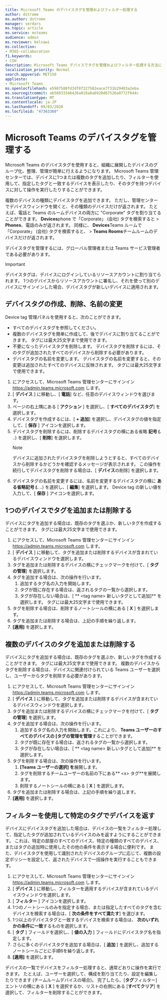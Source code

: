 ```yaml
---
title: Microsoft Teams のデバイスタグを管理およびフィルター処理する
author: dstrome
ms.author: dstrome
manager: serdars
ms.topic: article
ms.service: msteams
audience: admin
ms.reviewer: kelsawi
ms.collection:
- M365-collaboration
f1.keywords:
- CSH
description: Microsoft Teams デバイスでタグを管理およびフィルター処理する方法について説明します。
localization_priority: Normal
search.appverid: MET150
appliesto:
- Microsoft Teams
ms.openlocfilehash: e5987588fd3df8f327502eace7f31b29483a2eba
ms.sourcegitcommit: ab56033346426a018a8a6920d67526a9772f644c
ms.translationtype: MT
ms.contentlocale: ja-JP
ms.lasthandoff: 09/03/2020
ms.locfileid: "47363360"
---
```

# <a name="manage-microsoft-teams-device-tags"></a>Microsoft Teams のデバイスタグを管理する

Microsoft Teams のデバイスタグを使用すると、組織に展開したデバイスのグループ化、整理、管理が簡単に行えるようになります。 Microsoft Teams 管理センターでは、デバイスに1つまたは複数のタグを追加したり、フィルターを使用して、指定したタグと一致するデバイスを表示したり、そのタグを持つデバイスに対して操作を実行したりすることができます。

複数のデバイスの種類にデバイスタグを追加できます。 ただし、管理センターでデバイスウィンドウを開くと、その種類のデバイスだけが返されます。 たとえば、電話と Teams のルームデバイスの両方に "Corporate" タグを割り当てることができます。 **Devices**phone で「Corporate」 (会社) タグを検索すると  >  **Phones**、電話のみが返されます。 同様に、 **Devices**Teams ルームで「Corporate」 (会社) タグを検索すると、  >  **Teams Rooms**チームルームのデバイスだけが返されます。

デバイスタグを管理するには、グローバル管理者または Teams サービス管理者である必要があります。

> [!IMPORTANT]
> デバイスタグは、デバイスにログインしているリソースアカウントに割り当てられます。 1つのデバイスからリソースアカウントに署名し、それを使って別のデバイスにサインインした場合、デバイスタグが新しいデバイスに適用されます。

## <a name="create-remove-or-rename-device-tags"></a>デバイスタグの作成、削除、名前の変更

Device tag 管理パネルを使用すると、次のことができます。

- すべてのデバイスタグを参照してください。
- 複数のデバイスタグを簡単に作成して、後でデバイスに割り当てることができます。 タグには最大25文字まで使用できます。
- 不要になったデバイスタグを削除します。 デバイスタグを削除するには、そのタグが追加されたすべてのデバイスから削除する必要があります。
- デバイスタグの名前を変更します。 デバイスタグの名前を変更すると、その変更は追加されたすべてのデバイスに反映されます。 タグには最大25文字まで使用できます。

1. にアクセスして、Microsoft Teams 管理センターにサインイン https://admin.teams.microsoft.com します。
2. [ **デバイス** ] に移動し、[ **電話**] など、任意のデバイスウィンドウを選びます。
3. ページの右上隅にある [ **アクション** ] を選択し、[ **すべてのデバイスタグ**] を選択します。
4. デバイスタグを作成するには、[ **+ 追加**] を選択し、デバイスタグの値を指定して、[ **保存** ] アイコンを選択します。
5. デバイスタグを削除するには、削除するデバイスタグの横にある省略 **記号 (.** ..) を選択し、[ **削除**] を選択します。
    > [!NOTE]
    > デバイスに追加されたデバイスタグを削除しようとすると、すべてのデバイスから削除するかどうかを確認するメッセージが表示されます。 この操作を続行してデバイスタグを削除する場合は、[ **デバイス**の削除] を選択します。
6. デバイスタグの名前を変更するには、名前を変更するデバイスタグの横に **ある省略記号 (.** ..) を選択し、[ **編集**] を選択します。 Device tag の新しい値を入力して、[ **保存** ] アイコンを選択します。

## <a name="add-or-remove-tags-on-a-single-device"></a>1つのデバイスでタグを追加または削除する

デバイスにタグを追加する場合は、既存のタグを選ぶか、新しいタグを作成することができます。 タグには最大25文字まで使用できます。

1. にアクセスして、Microsoft Teams 管理センターにサインイン https://admin.teams.microsoft.com します。
2. [ **デバイス** ] に移動して、タグを追加または削除するデバイスが含まれているデバイスウィンドウを選択します。
3. タグを追加または削除するデバイスの横にチェックマークを付けて、[ **タグの管理**] を選択します。
4. タグを追加する場合は、次の操作を行います。
    1. 追加するタグ名の入力を開始します。
    2. タグが既に存在する場合は、返されるタグの一覧から選択します。
    3. タグが存在しない場合は、[ ** \<tag name> 新しいタグとして追加]** を選択します。 タグには最大25文字まで使用できます。
5. タグを削除する場合は、削除するノートシールの横にある [ **X** ] を選択します。
6. タグを追加または削除する場合は、上記の手順を繰り返します。
7. **[適用]** を選択します。

## <a name="add-or-remove-tags-on-multiple-devices"></a>複数のデバイスのタグを追加または削除する

デバイスにタグを追加する場合は、既存のタグを選ぶか、新しいタグを作成することができます。 タグには最大25文字まで使用できます。 複数のデバイスからタグを削除する場合は、デバイスに関連付けられている Teams ユーザーを選択し、ユーザーからタグを削除する必要があります。

1. にアクセスして、Microsoft Teams 管理センターにサインイン https://admin.teams.microsoft.com します。
2. [ **デバイス** ] に移動して、タグを追加または削除するデバイスが含まれているデバイスウィンドウを選択します。
3. タグを追加または削除するデバイスの横にチェックマークを付けて、[ **タグの管理**] を選択します。
4. タグを追加する場合は、次の操作を行います。
    1. 追加するタグ名の入力を開始します。これにより、 **Teams ユーザーのすべてのデバイスの [タグの管理を管理**することができます。
    2. タグが既に存在する場合は、返されるタグの一覧から選択します。
    3. タグが存在しない場合は、[ ** \<tag name> 新しいタグとして追加]** を選択します。
5. タグを削除する場合は、次の操作を行います。
    1. **[Teams ユーザーの選択] を**展開します。
    2. タグを削除するチームユーザーの名前の下にある** \<x> タグ**を展開します。
    3. 削除するノートシールの横にある [ **X** ] を選択します。
6. タグを追加または削除する場合は、上記の手順を繰り返します。
7. **[適用]** を選択します。

## <a name="use-filters-to-return-devices-with-a-specific-tag"></a>フィルターを使用して特定のタグでデバイスを返す

デバイスにデバイスタグを追加した場合は、デバイスの一覧をフィルター処理して、指定したタグが追加されているデバイスのみを返すようにすることができます。 これは、特定の部屋のすべてのデバイス、特定の種類のすべてのデバイス、またはタグの追加時に使用したその他の条件を表示する場合に便利です。 また、デバイスタグを使用して識別されたデバイスのグループに応じて、複数の設定ポリシーを設定して、返されたデバイスで一括操作を実行することもできます。

1. にアクセスして、Microsoft Teams 管理センターにサインイン https://admin.teams.microsoft.com します。
2. [ **デバイス** ] に移動し、フィルターを適用するデバイスが含まれているデバイスウィンドウを選択します。
3. [ **フィルター** ] アイコンを選択します。
4. 1つのノートシールのみを指定する場合、または指定したすべてのタグを含むデバイスを検索する場合は、[ **次の条件をすべて満たす**] を選びます。
5. 1つ以上のデバイスタグと一致するデバイスを検索する場合は、 **次のいずれかの条件に一致**するものを選択します。
6. [ **タグ** ] フィールドを選択し、[ **値の入力** ] フィールドにデバイスタグ名を指定します。
7. さらに多くのデバイスタグを追加する場合は、[ **追加** ] を選択し、追加するノートシールごとに手順6を繰り返します。
8. **[適用]** を選択します。

デバイスの一覧でデバイスをフィルター処理すると、通常どおりに操作を実行できます。 たとえば、ユーザーを選択して、構成を割り当てたり、設定を編集したりできます (チームルームデバイスの場合)。 完了したら、[**タグ**フィルター] エントリの横にある [ **X** ] を選択するか、リストの右側にある [**すべてクリア**] を選択して、フィルターを削除することができます。
